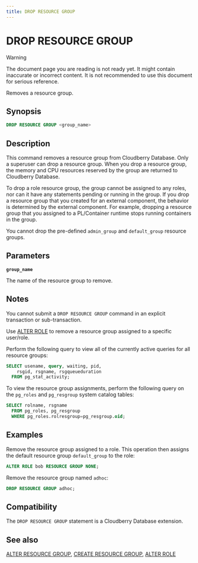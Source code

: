 ```yaml
---
title: DROP RESOURCE GROUP
---
```


# DROP RESOURCE GROUP

> [!WARNING]
> The document page you are reading is not ready yet. It might contain inaccurate or incorrect content. It is not recommended to use this document for serious reference.

Removes a resource group.

## Synopsis

```sql
DROP RESOURCE GROUP <group_name>
```

## Description

This command removes a resource group from Cloudberry Database. Only a superuser can drop a resource group. When you drop a resource group, the memory and CPU resources reserved by the group are returned to Cloudberry Database.

To drop a role resource group, the group cannot be assigned to any roles, nor can it have any statements pending or running in the group. If you drop a resource group that you created for an external component, the behavior is determined by the external component. For example, dropping a resource group that you assigned to a PL/Container runtime stops running containers in the group.

You cannot drop the pre-defined `admin_group` and `default_group` resource groups.

## Parameters

**`group_name`**

The name of the resource group to remove.

## Notes

You cannot submit a `DROP RESOURCE GROUP` command in an explicit transaction or sub-transaction.

Use [ALTER ROLE](/docs/sql-stmts/sql-stmt-alter-role.md) to remove a resource group assigned to a specific user/role.

Perform the following query to view all of the currently active queries for all resource groups:

```sql
SELECT usename, query, waiting, pid,
    rsgid, rsgname, rsgqueueduration 
  FROM pg_stat_activity;
```

To view the resource group assignments, perform the following query on the `pg_roles` and `pg_resgroup` system catalog tables:

```sql
SELECT rolname, rsgname 
  FROM pg_roles, pg_resgroup
  WHERE pg_roles.rolresgroup=pg_resgroup.oid;
```

## Examples

Remove the resource group assigned to a role. This operation then assigns the default resource group `default_group` to the role:

```sql
ALTER ROLE bob RESOURCE GROUP NONE;
```

Remove the resource group named `adhoc`:

```sql
DROP RESOURCE GROUP adhoc;
```

## Compatibility

The `DROP RESOURCE GROUP` statement is a Cloudberry Database extension.

## See also

[ALTER RESOURCE GROUP](/docs/sql-stmts/sql-stmt-alter-resource-group.md), [CREATE RESOURCE GROUP](/docs/sql-stmts/sql-stmt-create-resource-group.md), [ALTER ROLE](/docs/sql-stmts/sql-stmt-alter-role.md)
